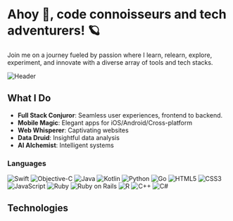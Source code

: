# Ahoy 👋, code connoisseurs and tech adventurers! 🪐

Join me on a journey fueled by passion where I learn, relearn, explore, experiment, and innovate with a diverse array of tools and tech stacks.


![Header](https://github.com/wesonga/wesonga/blob/main/bob.gif)


## What I Do

- **Full Stack Conjuror**: Seamless user experiences, frontend to backend.
- **Mobile Magic**: Elegant apps for iOS/Android/Cross-platform
- **Web Whisperer**: Captivating websites
- **Data Druid**: Insightful data analysis
- **AI Alchemist**: Intelligent systems

### Languages

![Swift](https://img.shields.io/badge/-Swift-000?&logo=Swift)
![Objective-C](https://img.shields.io/badge/-Objective--C-000?&logo=Apple&logoColor=white)
![Java](https://img.shields.io/badge/-Java-000?&logo=Java&logoColor=007396)
![Kotlin](https://img.shields.io/badge/-Kotlin-000?&logo=Kotlin)
![Python](https://img.shields.io/badge/-Python-000?&logo=Python)
![Go](https://img.shields.io/badge/-Go-000?&logo=Go)
![HTML5](https://img.shields.io/badge/-HTML5-000?&logo=HTML5)
![CSS3](https://img.shields.io/badge/-CSS3-000?&logo=CSS3&logoColor=1572B6)
![JavaScript](https://img.shields.io/badge/-JavaScript-000?&logo=JavaScript)
![Ruby](https://img.shields.io/badge/-Ruby-000?&logo=Ruby&logoColor=CC342D)
![Ruby on Rails](https://img.shields.io/badge/-Ruby_on_Rails-000?&logo=Ruby%20on%20Rails&logoColor=CC0000)
![R](https://img.shields.io/badge/-R-000?&logo=R)
![C++](https://img.shields.io/badge/-C++-000?&logo=c%2b%2b&logoColor=00599C)
![C#](https://img.shields.io/badge/-C%23-000?&logo=Csharp&logoColor=239120)


## Technologies
